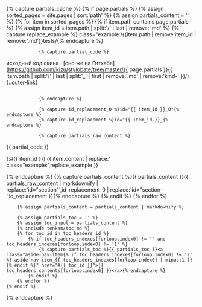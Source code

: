 {% capture partials_cache %}
    {% if page.partials %}
        {% assign sorted_pages = site.pages | sort:'path' %}
        {% assign partials_content = '' %}
        {% for item in sorted_pages %}
            {% if item.path contains page.partials %}
                {% assign item_id = item.path | split:'/' | last | remove:'.md' %}
                {% capture replace_example %} class="example:/{{item.path | remove:item_id | remove:'.md'}}tests/{% endcapture %}

                {% capture partial_code %}
<span class="small-pseudo-button toggle-button js-outer-toggler"><span class="button-content">исходный код скина</span></span>  
[оно же на Гитхабе](https://github.com/kizu/stylobate/tree/master/{{ page.partials }}{{ item.path | split:'/' | last | split:'_' | first | remove:'.md' | remove:'kind-' }}/){:.outer-link}

<pre class="language-styl is-hidden" data-src="s/stylobate/{{ page.partials }}{{ item.path | split:'/' | last | split:'_' | first | remove:'.md' | remove:'kind-' }}/{{ item.path | split:'/' | last | replace:'.md','.styl' }}"></pre>
                {% endcapture %}
                
                {% capture id_replacement_0 %}id="{{ item_id }}_0"{% endcapture %}
                {% capture id_replacement %}id="{{ item_id }}_{% endcapture %}

                {% capture partials_raw_content %}
<article markdown="1">
<aside markdown="1">
{{ partial_code }}
</aside>

{:#{{ item_id }}}
{{ item.content | replace:' class="example:',replace_example }}
</article>
                {% endcapture %}
                {% capture partials_content %}{{ partials_content }}{{ partials_raw_content | markdownify | replace:'id="section"',id_replacement_0 | replace:'id="section-',id_replacement }}{% endcapture %}
            {% endif %}
        {% endfor %}

        {% assign partials_content = partials_content | markdownify %}

        {% assign partials_toc = '' %}
        {% assign toc_input = partials_content %}
        {% include tenkan/toc.md %}
        {% for toc_id in toc_headers_id %}
            {% if toc_headers_indexes[forloop.index0] != '' and toc_headers_indexes[forloop.index0] != '1' %}
                {% capture partials_toc %}{{ partials_toc }}<a class="aside-nav-item{% if toc_headers_indexes[forloop.index0] != '2' %} aside-nav-item_{{ toc_headers_indexes[forloop.index0] | minus:1 }}{% endif %}" href="#{{ toc_id }}">{{ toc_headers_contents[forloop.index0] }}</a>{% endcapture %}
            {% endif %}
        {% endfor %}
    {% endif %}
{% endcapture %}
